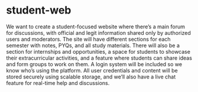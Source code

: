 # student-web
We want to create a student-focused website where there’s a main forum for discussions, with official and legit information shared only by authorized users and moderators. The site will have different sections for each semester with notes, PYQs, and all study materials. There will also be a section for internships and opportunities, a space for students to showcase their extracurricular activities, and a feature where students can share ideas and form groups to work on them. A login system will be included so we know who’s using the platform. All user credentials and content will be stored securely using scalable storage, and we’ll also have a live chat feature for real-time help and discussions.
